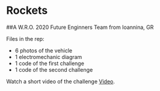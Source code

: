 # Rockets

##A W.R.O. 2020 Future Enginners Team from Ioannina, GR


Files in the rep:
- 6 photos of the vehicle
- 1 electromechanic diagram
- 1 code of the first challenge
- 1 code of the second challenge

Watch a short video of the challenge [Video](https://youtu.be/1nSl26NC-5U).
